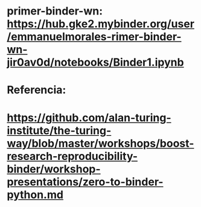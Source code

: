 # primer-binder-wn: https://hub.gke2.mybinder.org/user/emmanuelmorales-rimer-binder-wn-jir0av0d/notebooks/Binder1.ipynb
# Referencia:
# https://github.com/alan-turing-institute/the-turing-way/blob/master/workshops/boost-research-reproducibility-binder/workshop-presentations/zero-to-binder-python.md
